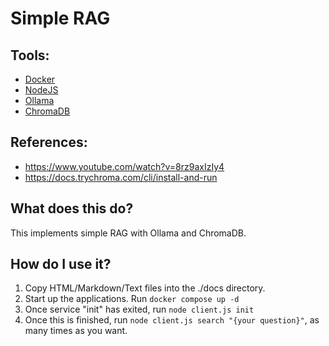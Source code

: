 # Simple RAG

## Tools:
- [Docker](https://docker.com/)
- [NodeJS](https://nodejs.org/)
- [Ollama](https://ollama.com/)
- [ChromaDB](https://docs.trychroma.com)

## References: 
- https://www.youtube.com/watch?v=8rz9axIzIy4
- https://docs.trychroma.com/cli/install-and-run

## What does this do?
This implements simple RAG with Ollama and ChromaDB.

## How do I use it?
1) Copy HTML/Markdown/Text files into the ./docs directory.
2) Start up the applications. Run `docker compose up -d`
3) Once service "init" has exited, run `node client.js init`
4) Once this is finished, run `node client.js search "{your question}"`, as many times as you want.
